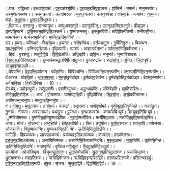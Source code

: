 

  
्रयत्। यदि॒त्था। इ॒त्थाप॑रा॒वतः॑। प॒रा॒वत॑श्शो॒चिः। प॒रा॒वत॒इति॑प॒रा॒ऽवतः॑। शो॒चिर्न। नमानं॑। मान॒मस्य॑थ। अस्य॒थेत्यस्य॑थ।। कस्य॒क्रत्वा॑। क्रत्वा॑मरुतः। म॒रु॒तः॒कस्य॑। कस्य॒वर्प॑सा। वर्प॑सा॒कं। कंया॑थ। या॒थ॒कं। कंह॑। ह॒धू॒त॒यः॒। धू॒त॒य॒इति॑धूतयः।।  
्थि॒रावः॑। व॒स्स॒न्तु॒। स॒न्त्वायु॑धा। आयु॑धापरा॒णुदे॑। प॒रा॒णुदे॑वी॒ळू। प॒रा॒नुद॒इति॑प॒रा॒ऽनुदे॑। वी॒ळूउ॒त। उ॒तप्र॑ति॒ष्कभे॑। प्र॒ति॒स्कभ॒इति॑प्र॒ति॒ऽस्कभे॑।। यु॒ष्माक॑मस्तु। अ॒स्तु॒तवि॑षी। तवि॑षी॒पनी॑यसीं। पनी॑यसी॒मा। मामर्त्य॑स्य। मर्त्य॑स्यमा॒यिनः॑। मा॒यिन॒इति॑मा॒यिनः॑।।  
रा॑ह। ह॒यत्। यत्स्थि॒रं। स्थि॒रंह॒थ। ह॒थनरः॑। नरो॑व॒र्तय॑थ। व॒र्तय॑थागु॒रु। गु॒र्विति॑गु॒रु।। विया॑थन। या॒थ॒न॒व॒निनः॑। व॒निनः॑पृथि॒व्याः। पृ॒थि॒व्यावि। व्याशाः॑। आशाः॒पर्व॑तानां। पर्व॑ताना॒मिति॒पर्व॑तानां।।  
॒हिवः॑। व॒श्शत्रुः॑। शत्रु॑र्वि॒वि॒दे। वि॒वि॒देअधि॑। अधि॒द्यवि॑। द्यवि॒न। नभूम्यां॑। भूम्यां॑रिशादसः। रि॒शा॒द॒स॒इति॑रिशादसः।। यु॒ष्माक॑मस्तु॒तवि॑षी॒तना॑यु॒जा। यु॒जारुद्रा॑सः। रुद्रा॑सो॒नु। नूचि॑त्। चि॒दा॒धृ॒षे॑। आ॒धृ॒ष॒इत्या॒ऽधृषे॑।।  
्रवे॑पयन्ति। वे॒प॒य॒न्ति॒पर्व॑तान्। पर्व॑ता॒न्वि। विवि॑ञ्चन्ति। विवि॑ञ्चन्ति॒वन॒स्पती॑न्। वन॒स्पती॒निति॒वन॒स्पती॑न्।। प्रोआ॑रत। प्रोइति॒प्रो। आ॒र॒त॒म॒रु॒तः॒। म॒रु॒तो॒दु॒र्मदा॑इव। दु॒र्मदा॑इव॒देवा॑सः। दु॒र्मदा॑इ॒वेति॑दु॒र्मदाः॑ऽइव। देवा॑स॒स्सर्व॑या। सर्व॑यावि॒शा। वि॒शेति॑विशा।। 18 ।।  
पो॒रथे॑षु। उपो॒इत्युपो॑। रथे॑षु॒पृष॑तीः। पृष॑तीरयुग्ध्वं। अ॒यु॒ग्ध्वं॒प्रष्टिः॑। प्रष्टि॑र्वहति। व॒ह॒ति॒रोहि॑तः। रोहि॑त॒इति॒रोहि॑तः।। आवः॑। वो॒यामा॑य। यामा॑यपृथि॒वी। पृ॒थि॒वीचि॑त्। चि॒द॒श्रो॒त्। अ॒श्रो॒दबी॑भयन्त। अबी॑भयन्त॒मानु॑षाः। मानु॑षा॒इति॒मानु॑षाः।।  
वः॑। वो॒म॒क्षु। म॒क्षूतना॑य। तना॑य॒कं। कंरुद्राः॑। रुद्रा॒अवः॑। अवो॑वृणीमहे। वृ॒णी॒म॒ह॒इति॑वृणीमहे।। गन्ता॑नू॒नं। नू॒नन्नः॑। नोव॑सा। अव॑सा॒यथा॑। यथा॑पु॒रा। पु॒रेत्था। इ॒त्थाकण्वा॑य। कण्वा॑यबि॒भ्युषे॑। बि॒भ्युष॒इति॑बि॒भ्युषे॑।।  
ु॒ष्मेषि॑तोमरुतः। यु॒ष्मेषि॑त॒इति॑यु॒ष्माऽई॑षितः। म॒रु॒तो॒मर्त्ये॑षितः। मर्त्ये॑षित॒आयः। मर्त्ये॑षित॒इति॒मर्त्य॑ऽइषितः। आयः। योनः॑। नो॒अभ्वः॑। अभ्व॒ईष॑ते। ईष॑त॒इतीष॑ते।। वितं। तंयु॑योत। यु॒यो॒त॒शव॑सा। शव॑सा॒वि। व्योज॑सा। ओज॑सा॒वि। वियु॒ष्माका॑भिः। यु॒ष्माका॑भिरू॒िभिः॑। ऊ॒तिभि॒रित्यू॒तिऽभिः॑।।  
सा॑मि॒हि। हिप्र॑यज्यवः। प्र॒य॒ज्य॒वः॒कण्वं॑। प्रय॑ज्यव॒इति॒प्रऽय॑ज्यवः। कण्वं॑द॒द। द॒दप्र॑चेतसः। प्र॒चे॒त॒स॒इति॑प्रऽचेतसः।। असा॑मिभिर्मरुतः। असा॑मिभि॒रित्यसा॑मिऽभिः। म॒रु॒त॒आनः॑। न॒ऊ॒तिभिः॑। ऊ॒तिभि॒र्गन्त॑। ऊ॒तिभि॒रित्यू॒तिऽभिः॑। गन्ता॑वृ॒ष्टिं। वृ॒ष्टिन्न नवि॒द्युतः॑। वि॒द्युत॒इति॑वि॒ऽद्युतः॑।।  
सा॒म्योजः॑। ओजो॑बिभृथ। बि॒भृ॒था॒सु॒दा॒न॒वः॒। सु॒दा॒न॒वोसा॑मि। सु॒दा॒न॒व॒इति॑सुऽदानवः। असा॑मिधूतयः। धू॒त॒य॒श्शवः॑। शव॒इति॒शवः॑।। ऋषि॒द्विषे॑मरुतः। ऋ॒षि॒द्विष॒इत्यृ॑षि॒ऽद्विषे॑। म॒रु॒तः॒प॒रि॒म॒न्यवे॑। प॒रि॒म॒न्यव॒इषुं॑। प॒रि॒म॒न्यव॒इति॑प॒रि॒ऽम॒न्यवे॑। इषु॒न्न। सृ॑जत। सृ॒ज॒त॒द्विषं॑। द्विष॒मिति॒द्विषं॑।। 19 ।।  
